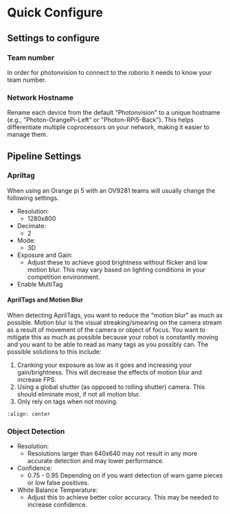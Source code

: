 # Quick Configure

## Settings to configure

### Team number

In order for photonvision to connect to the roborio it needs to know your team number.

### Network Hostname

Rename each device from the default "Photonvision" to a unique hostname (e.g., "Photon-OrangePi-Left" or "Photon-RPi5-Back"). This helps differentiate multiple coprocessors on your network, making it easier to manage them.

## Pipeline Settings

### Apriltag

When using an Orange pi 5 with an OV9281 teams will usually change the following settings.

- Resolution:
  - 1280x800
- Decimate:
  - 2
- Mode:
  - 3D
- Exposure and Gain:
  - Adjust these to achieve good brightness without flicker and low motion blur. This may vary based on lighting conditions in your competition environment.
- Enable MultiTag

#### AprilTags and Motion Blur

When detecting AprilTags, you want to reduce the "motion blur" as much as possible. Motion blur is the visual streaking/smearing on the camera stream as a result of movement of the camera or object of focus. You want to mitigate this as much as possible because your robot is constantly moving and you want to be able to read as many tags as you possibly can. The possible solutions to this include:

1. Cranking your exposure as low as it goes and increasing your gain/brightness. This will decrease the effects of motion blur and increase FPS.
2. Using a global shutter (as opposed to rolling shutter) camera. This should eliminate most, if not all motion blur.
3. Only rely on tags when not moving.

```{image} images/motionblur.gif
:align: center
```

### Object Detection

- Resolution:
  - Resolutions larger than 640x640 may not result in any more accurate detection and may lower performance.
- Confidence:
  - 0.75 - 0.95 Depending on if you want detection of warn game pieces or low false positives.
- White Balance Temperature:
  - Adjust this to achieve better color accuracy. This may be needed to increase confidence.
